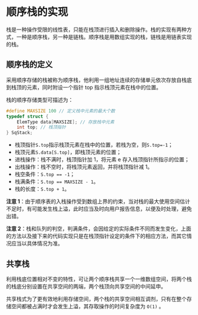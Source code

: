 # 顺序栈的实现

栈是一种操作受限的线性表，只能在栈顶进行插入和删除操作。栈的实现有两种方式，一种是顺序栈，另一种是链栈。顺序栈是用数组实现的栈，链栈是用链表实现的栈。

## 顺序栈的定义

采用顺序存储的栈被称为顺序栈，他利用一组地址连续的存储单元依次存放自栈底到栈顶的元素，同时附设一个指针 top 指示栈顶元素在栈中的位置。

栈的顺序存储类型可描述为：

```c
#define MAXSIZE 100 // 定义栈中元素的最大个数
typedef struct {
    ElemType data[MAXSIZE]; // 存放栈中元素
    int top; // 栈顶指针
} SqStack;
```

- 栈顶指针`S.top`指示栈顶元素在栈中的位置，若栈为空，则`S.top=-1`；
- 栈顶元素`S.data[S.top]`，即栈顶元素的位置；
- 进栈操作：栈不满时，栈顶指针加 1，将元素 e 存入栈顶指针所指示的位置；
- 出栈操作：栈不空时，将栈顶元素返回，并将栈顶指针减 1。
- 栈空条件：`S.top == -1`；
- 栈满条件：`S.top == MAXSIZE - 1`。
- 栈的长度：`S.top + 1`。

**注意 1**：由于顺序表的入栈操作受到数组上界的约束，当对栈的最大使用空间估计不足时，有可能发生栈上溢，此时应当及时向用户报告信息，以便及时处理，避免出错。

**注意 2**：栈和队列的判空，判满条件，会因给定的实际条件不同而发生变化，上面的方法以及接下来的代码实现只是在栈顶指针设定的条件下的相应方法，而其它情况应当以具体情况为准。

## 共享栈

利用栈底位置相对不变的特性，可让两个顺序栈共享一个一维数组空间，将两个栈的栈底分别设置在共享空间的两端，两个栈顶向共享空间的中间延申。

共享栈式为了更有效地利用存储空间，两个栈的共享空间相互调剂，只有在整个存储空间都被占满时才会发生上溢，其存取操作的时间复杂度为 `O(1)` 。

